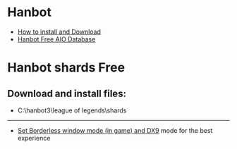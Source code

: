 # Hanbot
- <a target="_blank" href="https://ma9ngon.blogspot.com/p/tool-hanbot3-hanbotgg.html">How to install and Download</a>
- <a target="_blank" href="https://badspacebar.github.io/sdk/index.html">Hanbot Free AIO Database</a>

# Hanbot shards Free
## Download and install files:
* C:\hanbot3\league of legends\shards
-----------------------------
* <a href="https://i.upanh.org/2022/12/20/Chua-co-ten.png" >Set Borderless window mode (in game) and DX9</a> mode for the best experience
